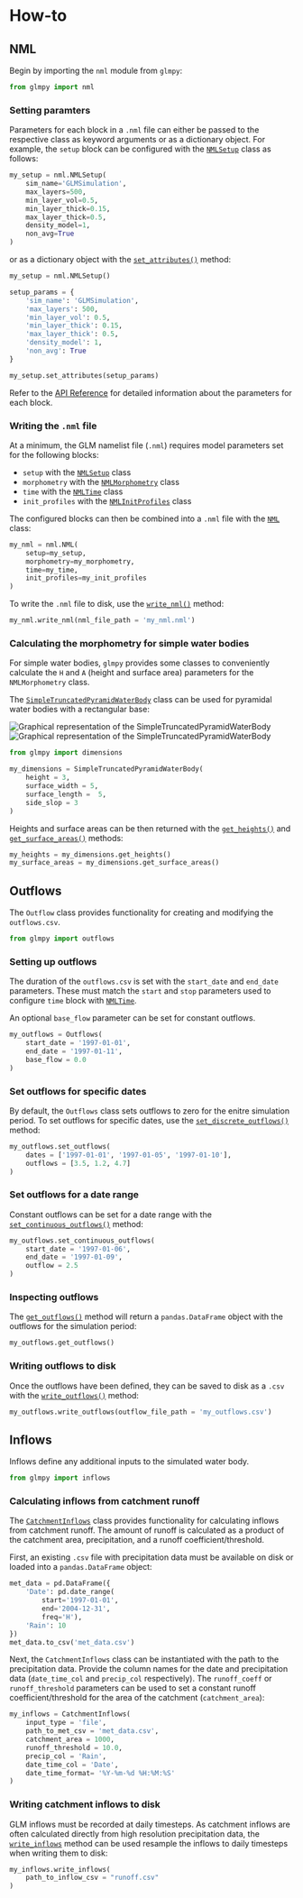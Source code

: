 # How-to

## NML

Begin by importing the `nml` module from `glmpy`:

```python
from glmpy import nml
```

### Setting paramters

Parameters for each block in a `.nml` file can either be passed to the respective class as keyword arguments or as a dictionary object. For example, the `setup` block can be configured with the [`NMLSetup`](nml.md#glmpy.nml.NMLSetup) class as follows:

```python
my_setup = nml.NMLSetup(
    sim_name='GLMSimulation',
    max_layers=500,
    min_layer_vol=0.5,
    min_layer_thick=0.15,
    max_layer_thick=0.5,
    density_model=1,
    non_avg=True
)
```

or as a dictionary object with the [`set_attributes()`](nml.md#glmpy.nml.NMLBase.set_attributes) method:

```python
my_setup = nml.NMLSetup()

setup_params = {
    'sim_name': 'GLMSimulation',
    'max_layers': 500,
    'min_layer_vol': 0.5,
    'min_layer_thick': 0.15,
    'max_layer_thick': 0.5,
    'density_model': 1,
    'non_avg': True
}

my_setup.set_attributes(setup_params)
```

Refer to the [API Reference](nml.md#glmpy.nml.NML) for detailed information about the parameters for each block.

### Writing the `.nml` file

At a minimum, the GLM namelist file (`.nml`) requires model parameters set for the following blocks:

- `setup` with the [`NMLSetup`](nml.md#glmpy.nml.NMLSetup) class
- `morphometry` with the [`NMLMorphometry`](nml.md#glmpy.nml.NMLMorphometry) class
- `time` with the [`NMLTime`](nml.md#glmpy.nml.NMLTime) class
- `init_profiles` with the [`NMLInitProfiles`](nml.md#glmpy.nml.NMLInitProfiles) class

The configured blocks can then be combined into a `.nml` file with the [`NML`](nml.md#glmpy.nml.NML) class:

```python
my_nml = nml.NML(
    setup=my_setup,
    morphometry=my_morphometry,
    time=my_time,
    init_profiles=my_init_profiles
)
```

To write the `.nml` file to disk, use the [`write_nml()`](nml.md#glmpy.nml.NML.write_nml) method:

```python
my_nml.write_nml(nml_file_path = 'my_nml.nml')
```

### Calculating the morphometry for simple water bodies

For simple water bodies, `glmpy` provides some classes to conveniently calculate the `H` and `A` (height and surface area) parameters for the `NMLMorphometry` class.

The [`SimpleTruncatedPyramidWaterBody`](dimensions.md#glmpy.dimensions.SimpleTruncatedPyramidWaterBody) class can be used for pyramidal water bodies with a rectangular base:

![Graphical representation of the SimpleTruncatedPyramidWaterBody](docs/../img/SimpleTruncatedPyramidWaterBody.png#only-light)
![Graphical representation of the SimpleTruncatedPyramidWaterBody](docs/../img/SimpleTruncatedPyramidWaterBody-dark.png#only-dark)

```python
from glmpy import dimensions

my_dimensions = SimpleTruncatedPyramidWaterBody(
    height = 3,
    surface_width = 5,
    surface_length =  5,
    side_slop = 3
)
```

Heights and surface areas can be then returned with the [`get_heights()`](dimensions.md#glmpy.dimensions.SimpleTruncatedPyramidWaterBody.get_heights) and [`get_surface_areas()`](dimensions.md#glmpy.dimensions.SimpleTruncatedPyramidWaterBody.get_surface_areas) methods:

```python
my_heights = my_dimensions.get_heights()
my_surface_areas = my_dimensions.get_surface_areas()
```

## Outflows

The `Outflow` class provides functionality for creating and modifying the `outflows.csv`.

```python
from glmpy import outflows
```

### Setting up outflows

The duration of the `outflows.csv` is set with the `start_date` and `end_date` parameters. These must match the `start` and `stop` parameters used to configure `time` block with [`NMLTime`](nml.md#glmpy.nml.NMLTime).

An optional `base_flow` parameter can be set for constant outflows.

```python
my_outflows = Outflows(
    start_date = '1997-01-01',
    end_date = '1997-01-11',
    base_flow = 0.0
)
```

### Set outflows for specific dates

By default, the `Outflows` class sets outflows to zero for the enitre simulation period. To set outflows for specific dates, use the [`set_discrete_outflows()`](outflows.md#glmpy.outflows.Outflows.set_discrete_outflows) method:

```python
my_outflows.set_outflows(
    dates = ['1997-01-01', '1997-01-05', '1997-01-10'],
    outflows = [3.5, 1.2, 4.7]
)
```

### Set outflows for a date range

Constant outflows can be set for a date range with the [`set_continuous_outflows()`](outflows.md#glmpy.outflows.Outflows.set_continuous_outflows) method:

```python
my_outflows.set_continuous_outflows(
    start_date = '1997-01-06',
    end_date = '1997-01-09',
    outflow = 2.5
)
```

### Inspecting outflows

The [`get_outflows()`](outflows.md#glmpy.outflows.Outflows.get_outflows) method will return a `pandas.DataFrame` object with the outflows for the simulation period:

```python
my_outflows.get_outflows()
```

### Writing outflows to disk

Once the outflows have been defined, they can be saved to disk as a `.csv` with the [`write_outflows()`](outflows.md#glmpy.outflows.Outflows.write_outflows) method:

```python
my_outflows.write_outflows(outflow_file_path = 'my_outflows.csv')
```

## Inflows

Inflows define any additional inputs to the simulated water body.

```python
from glmpy import inflows
```

### Calculating inflows from catchment runoff

The [`CatchmentInflows`](inflows.md#glmpy.inflows.CatchmentInflows) class provides functionality for calculating inflows from catchment runoff. The amount of runoff is calculated as a product of the catchment area, precipitation, and a runoff coefficient/threshold.

First, an existing `.csv` file with precipitation data must be available on disk or loaded into a `pandas.DataFrame` object:

```python
met_data = pd.DataFrame({
    'Date': pd.date_range(
        start='1997-01-01',
        end='2004-12-31',
        freq='H'),
    'Rain': 10
})
met_data.to_csv('met_data.csv')
```

Next, the `CatchmentInflows` class can be instantiated with the path to the precipitation data. Provide the column names for the date and precipitation data (`date_time_col` and `precip_col` respectively). The `runoff_coeff` or `runoff_threshold` parameters can be used to set a constant runoff coefficient/threshold for the area of the catchment (`catchment_area`):

```python
my_inflows = CatchmentInflows(
    input_type = 'file',
    path_to_met_csv = 'met_data.csv',
    catchment_area = 1000,
    runoff_threshold = 10.0,
    precip_col = 'Rain',
    date_time_col = 'Date',
    date_time_format= '%Y-%m-%d %H:%M:%S'
)
```

### Writing catchment inflows to disk

GLM inflows must be recorded at daily timesteps. As catchment inflows are often calculated directly from high resolution precipitation data, the [`write_inflows`](inflows.md#glmpy.inflows.CatchmentInflows.write_inflows) method can be used resample the inflows to daily timesteps when writing them to disk:

```python
my_inflows.write_inflows(
    path_to_inflow_csv = "runoff.csv"
)
```

